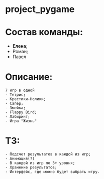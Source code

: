 # project_pygame
# Состав команды:
- **Елена**;
- Роман;
- Павел
# Описание:
    7 игр в одной
    - Тетрис;
    - Крестики-Нолики;
    - Сапер;
    - Змейка;
    - Flappy Bird;
    - Лабиринт;
    - Игра "Жизнь"
# ТЗ:
    - Подсчет результатов в каждой из игр;
    - Анимация(?)
    - В каждой из игр по 3+ уровня;
    - Хранение результатов;
    - Интерфейс, где можно будет выбрать игру.
